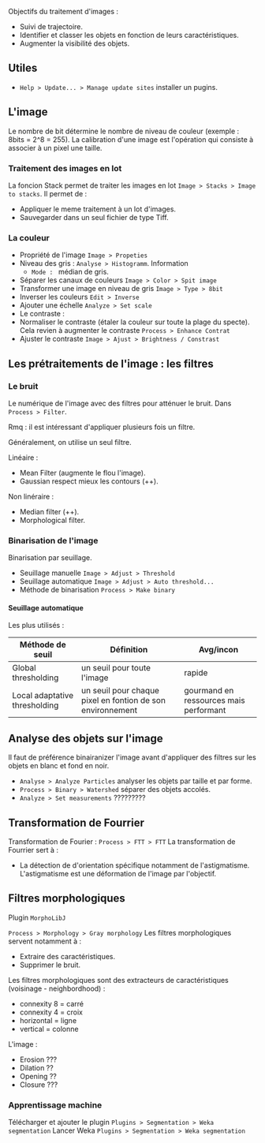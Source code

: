 
Objectifs du traitement d'images :
* Suivi de trajectoire.
* Identifier et classer les objets en fonction de leurs caractéristiques.
* Augmenter la visibilité des objets.

## Utiles

* `Help > Update... > Manage update sites` installer un pugins.

## L'image 

Le nombre de bit détermine le nombre de niveau de couleur (exemple : 8bits = 2^8 = 255).
La calibration d'une image est l'opération qui consiste à associer à un pixel une taille.

### Traitement des images en lot

La foncion Stack permet de traiter les images en lot `Image > Stacks > Image to stacks`. Il permet de :
* Appliquer le meme traitement à un lot d'images.
* Sauvegarder dans un seul fichier de type Tiff.

### La couleur

* Propriété de l'image `Image > Propeties`
* Niveau des gris : `Analyse > Histogramm`. Information 
  * `Mode : ` médian de gris.
* Séparer les canaux de couleurs `Image > Color > Spit image`
* Transformer une image en niveau de gris `Image > Type > 8bit`
* Inverser les couleurs `Edit > Inverse`
* Ajouter une échelle `Analyze > Set scale`
* Le contraste :
 * Normaliser le contraste (étaler la couleur sur toute la plage du specte). Cela revien à augmenter le contraste `Process > Enhance Contrat`
 * Ajuster le contraste `Image > Ajust > Brightness / Constrast`

## Les prétraitements de l'image : les filtres

### Le bruit 

Le numérique de l'image avec des filtres pour atténuer le bruit. Dans `Process > Filter`.

Rmq : il est intéressant d'appliquer plusieurs fois un filtre.

Généralement, on utilise un seul filtre.

Linéaire :
* Mean Filter (augmente le flou l'image).
* Gaussian respect mieux les contours (++).

Non linéraire :
* Median filter (++).
* Morphological filter.

### Binarisation de l'image
 
 Binarisation par seuillage.
 
* Seuillage manuelle `Image > Adjust > Threshold`
* Seuillage automatique `Image > Adjust > Auto threshold...`
* Méthode de binarisation `Process > Make binary`

#### Seuillage automatique

Les plus utilisés :

| Méthode de seuil | Définition | Avg/incon |
|---|---|---|
| Global thresholding | un seuil pour toute l'image | rapide  |
| Local adaptative thresholding | un seuil pour chaque pixel en fontion de son environnement | gourmand en ressources mais performant |

## Analyse des objets sur l'image

 Il faut de préférence binairanizer l'image avant d'appliquer des filtres sur les objets en blanc et fond en noir.
* `Analyse > Analyze Particles` analyser les objets par taille et par forme.
* `Process > Binary > Watershed` séparer des objets accolés.
* `Analyze > Set measurements` ?????????

## Transformation de Fourrier

Transformation de Fourier : `Process > FTT > FTT`
La transformation de Fourrier sert à :
* La détection de d'orientation spécifique notamment de l'astigmatisme. L'astigmatisme est une déformation de l'image par l'objectif.

## Filtres morphologiques

Plugin `MorphoLibJ`

`Process > Morphology > Gray morphology`
Les filtres morphologiques servent notamment à :
* Extraire des caractéristiques.
* Supprimer le bruit.

Les filtres morphologiques sont des extracteurs de caractéristiques (voisinage - neighbordhood) :
* connexity 8 = carré
* connexity 4 = croix
* horizontal = ligne
* vertical = colonne

L'image :
* Erosion ???
* Dilation ??
* Opening ??
* Closure ???

### Apprentissage machine

Télécharger et ajouter le plugin `Plugins > Segmentation > Weka segmentation`
Lancer Weka `Plugins > Segmentation > Weka segmentation`
